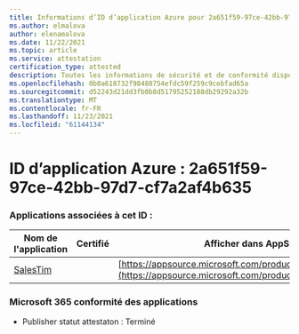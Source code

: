 ```yaml
---
title: Informations d’ID d’application Azure pour 2a651f59-97ce-42bb-97d7-cf7a2af4b635
ms.author: elmalova
author: elenamalova
ms.date: 11/22/2021
ms.topic: article
ms.service: attestation
certification_type: attested
description: Toutes les informations de sécurité et de conformité disponibles pour 2a651f59-97ce-42bb-97d7-cf7a2af4b635.
ms.openlocfilehash: 0b0a618732f98488754efdc59f259c9cebfad65a
ms.sourcegitcommit: d52243d21dd3fb0b8d51795252188db29292a32b
ms.translationtype: MT
ms.contentlocale: fr-FR
ms.lasthandoff: 11/23/2021
ms.locfileid: "61144134"
---
```

# <a name="azure-app-id-2a651f59-97ce-42bb-97d7-cf7a2af4b635"></a>ID d’application Azure : 2a651f59-97ce-42bb-97d7-cf7a2af4b635


### <a name="apps-associated-with-this-id"></a>Applications associées à cet ID :
| **Nom de l'application** | **Certifié** | **Afficher dans AppSource** |
|--------------|---------------|-----------------------|
| [SalesTim](https://docs.microsoft.com/microsoft-365-app-certification/forward/salestim.salestim) |  | [https://appsource.microsoft.com/product/office/salestim.salestim](https://appsource.microsoft.com/product/office/salestim.salestim) |

### <a name="microsoft-365-app-compliance-status"></a>Microsoft 365 conformité des applications
- Publisher statut attestaton : Terminé
